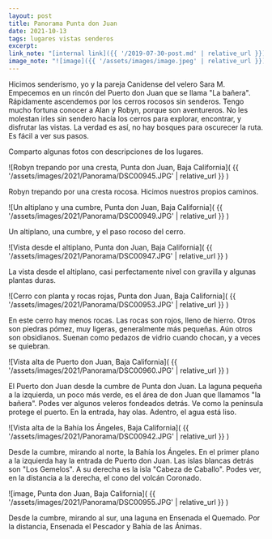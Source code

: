```yaml
---
layout: post
title: Panorama Punta don Juan
date: 2021-10-13
tags: lugares vistas senderos
excerpt:
link_note: "[internal link]({{ '/2019-07-30-post.md' | relative_url }})"
image_note: "![image]({{ '/assets/images/image.jpeg' | relative_url }})"
---
```


Hicimos senderismo, yo y la pareja Canidense del velero Sara M.
Empecemos en un rincón del Puerto don Juan que se llama "La bañera".
Rápidamente ascendemos por los cerros rocosos sin senderos.
Tengo mucho fortuna conocer a Alan y Robyn, porque son aventureros.
No les molestan irles sin sendero hacía los cerros para explorar,
encontrar, y disfrutar las vistas.
La verdad es así, no hay bosques para oscurecer la ruta.
Es fácil a ver sus pasos.

Comparto algunas fotos con descripciones de los lugares.

![Robyn trepando por una cresta, Punta don Juan, Baja California](
  {{ '/assets/images/2021/Panorama/DSC00945.JPG' | relative_url }}
)

Robyn trepando por una cresta rocosa. Hicimos nuestros propios
caminos.

![Un altiplano y una cumbre, Punta don Juan, Baja California](
  {{ '/assets/images/2021/Panorama/DSC00949.JPG' | relative_url }}
)

Un altiplano, una cumbre, y el paso rocoso del cerro.

![Vista desde el altiplano, Punta don Juan, Baja California](
  {{ '/assets/images/2021/Panorama/DSC00947.JPG' | relative_url }}
)

La vista desde el altiplano, casi perfectamente nivel con gravilla y
algunas plantas duras.

![Cerro con planta y rocas rojas, Punta don Juan, Baja California](
  {{ '/assets/images/2021/Panorama/DSC00953.JPG' | relative_url }}
)

En este cerro hay menos rocas. Las rocas son rojos, lleno de hierro.
Otros son piedras pómez, muy ligeras, generalmente más pequeñas.
Aún otros son obsidianos. Suenan como pedazos de vidrio cuando chocan, y
a veces se quiebran.

![Vista alta de Puerto don Juan, Baja California](
  {{ '/assets/images/2021/Panorama/DSC00960.JPG' | relative_url }}
)

El Puerto don Juan desde la cumbre de Punta don Juan.
La laguna pequeña a la izquierda, un poco más verde, es el área de
don Juan que llamamos "la bañera". Podes ver algunos veleros fondeados detrás.
Ve como la península protege el puerto. En la entrada, hay olas.
Adentro, el agua está liso.

![Vista alta de la Bahía los Ángeles, Baja California](
  {{ '/assets/images/2021/Panorama/DSC00942.JPG' | relative_url }}
)

Desde la cumbre, mirando al norte, la Bahía los Ángeles.
En el primer plano a la izquierda hay la entrada de Puerto don Juan.
Las islas blancas detrás son "Los Gemelos". A su derecha es la isla
"Cabeza de Caballo".
Podes ver, en la distancia a la derecha, el cono del volcán Coronado.

![image, Punta don Juan, Baja California](
  {{ '/assets/images/2021/Panorama/DSC00955.JPG' | relative_url }}
)

Desde la cumbre, mirando al sur, una laguna en Ensenada el Quemado.
Por la distancia, Ensenada el Pescador y Bahía de las Ánimas.


